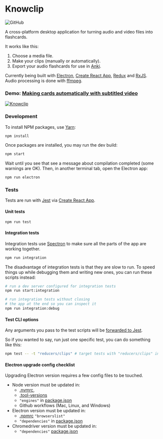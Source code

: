 # Knowclip
![GitHub](https://img.shields.io/github/license/knowclip/knowclip)

A cross-platform desktop application for turning audio and video files into flashcards.

It works like this:

1. Choose a media file.
2. Make your clips (manually or automatically).
3. Export your audio flashcards for use in [Anki](https://apps.ankiweb.net/).

Currently being built with [Electron](https://electronjs.org), [Create React App](https://github.com/facebookincubator/create-react-app), [Redux](https://redux.js.org/) and [RxJS](https://rxjs-dev.firebaseapp.com/). Audio processing is done with [ffmpeg](https://ffmpeg.org/).

### Demo: [Making cards automatically with subtitled video](https://www.youtube.com/watch?v=mq_w2Qgikt8)
[![Knowclip](img/screenshot_200324.png)](https://www.youtube.com/watch?v=mq_w2Qgikt8)


### Development

To install NPM packages, use [Yarn](https://yarnpkg.com/):

```bash
npm install
```

Once packages are installed, you may run the dev build:

```bash
npm start
```

Wait until you see that see a message about compilation completed (some warnings are OK). Then, in another terminal tab, open the Electron app:

```bash
npm run electron
```

### Tests

Tests are run with [Jest](https://jestjs.io/) via [Create React App](https://create-react-app.dev/docs/running-tests/).

#### Unit tests

```bash
npm run test
```

#### Integration tests

Integration tests use [Spectron](https://electronjs.org/spectron) to make sure all the parts of the app are working together.

```bash
npm run integration
```


The disadvantage of integration tests is that they are slow to run. To speed things up while debugging them and writing new ones, you can run these scripts instead:

```bash
# run a dev server configured for integration tests
npm run start:integration

# run integration tests without closing
# the app at the end so you can inspect it
npm run integration:debug
```

#### Test CLI options

Any arguments you pass to the test scripts will be [forwarded to Jest](https://jestjs.io/docs/en/cli).

So if you wanted to say, run just one specific test, you can do something like this:

```bash
npm test -- -t "reducers/clips" # target tests with "reducers/clips" in the filepath
```

#### Electron upgrade config checklist

Upgrading Electron version requires a few config files to be touched.

* Node version must be updated in:
  * [.nvmrc](./.nvmrc),
  * [.tool-versions](./.tool-versions)
  * `"engines"` in [package.json](./package.json)
  * Github workflows (Mac, Linux, and Windows)
* Electron version must be updated in:
  * [.npmrc](./.npmrc) `"browserslist"`
  * `"dependencies"` in [package.json](./package.json)
* Chromedriver version must be updated in:
  * `"dependencies"` [package.json](./package.json)